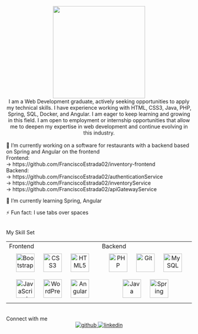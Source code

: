 <div align="center"> <img src="https://avatars.githubusercontent.com/u/117831416?s=400&u=574a966b1ecc6d3d8c8e32fad851062996d0678a&v=4" align="center" height="" width="250" /> </div>
<div align="center">I am a Web Development graduate, actively seeking opportunities to apply my technical skills. I have experience working with HTML, CSS3, Java, PHP, Spring, SQL, Docker, and Angular. I am eager to keep learning and growing in this field. I am open to employment or internship opportunities that allow me to deepen my expertise in web development and continue evolving in this industry.</div> <br/>
🔭 I’m currently working on a software for restaurants with a backend based on Spring and Angular on the frontend 
<br/>
Frontend:<br/>
-> https://github.com/FranciscoEstrada02/inventory-frontend <br/>
Backend: <br/>
-> https://github.com/FranciscoEstrada02/authenticationService <br/>
-> https://github.com/FranciscoEstrada02/inventoryService <br/>
-> https://github.com/FranciscoEstrada02/apiGatewayService <br/>

🌱 I’m currently learning Spring, Angular

⚡ Fun fact: I use tabs over spaces

<br/>
My Skill Set
<table><tr><td valign="top" width="33%">
Frontend
<div align="center"> <a href="https://getbootstrap.com/docs/3.4/javascript/" target="_blank"><img style="margin: 10px" src="https://profilinator.rishav.dev/skills-assets/bootstrap-plain.svg" alt="Bootstrap" height="50" /></a> <a href="https://www.w3schools.com/css/" target="_blank"><img style="margin: 10px" src="https://profilinator.rishav.dev/skills-assets/css3-original-wordmark.svg" alt="CSS3" height="50" /></a> <a href="https://en.wikipedia.org/wiki/HTML5" target="_blank"><img style="margin: 10px" src="https://profilinator.rishav.dev/skills-assets/html5-original-wordmark.svg" alt="HTML5" height="50" /></a> <a href="https://www.javascript.com/" target="_blank"><img style="margin: 10px" src="https://profilinator.rishav.dev/skills-assets/javascript-original.svg" alt="JavaScript" height="50" /></a> <a href="https://wordpress.com/" target="_blank"><img style="margin: 10px" src="https://profilinator.rishav.dev/skills-assets/wordpress.png" alt="WordPress" height="50" /></a> <a href="https://angular.io/" target="_blank"><img style="margin: 10px" src="https://angular.io/assets/images/logos/angular/angular.svg" alt="Angular" height="50" /></a> </div> </td><td valign="top" width="33%">
Backend
<div align="center"> <a href="https://www.php.net/" target="_blank"><img style="margin: 10px" src="https://profilinator.rishav.dev/skills-assets/php-original.svg" alt="PHP" height="50" /></a> <a href="https://github.com/" target="_blank"><img style="margin: 10px" src="https://profilinator.rishav.dev/skills-assets/git-scm-icon.svg" alt="Git" height="50" /></a> <a href="https://www.mysql.com/" target="_blank"><img style="margin: 10px" src="https://profilinator.rishav.dev/skills-assets/mysql-original-wordmark.svg" alt="MySQL" height="50" /></a> <a href="https://www.java.com/" target="_blank"><img style="margin: 10px" src="https://profilinator.rishav.dev/skills-assets/java-original-wordmark.svg" alt="Java" height="50" /></a> <a href="https://spring.io/" target="_blank"><img style="margin: 10px" src="https://profilinator.rishav.dev/skills-assets/springio-icon.svg" alt="Spring" height="50" /></a> </div> </td></tr></table> <br/>
Connect with me
<div align="center"> <a href="https://github.com/FranciscoEstrada02" target="_blank"> <img src="https://img.shields.io/badge/github-%2324292e.svg?&style=for-the-badge&logo=github&logoColor=white" alt="github" style="margin-bottom: 5px;" /> </a> <a href="https://www.linkedin.com/in/francisco-estrada-webdeveloper/" target="_blank"> <img src="https://img.shields.io/badge/linkedin-%231E77B5.svg?&style=for-the-badge&logo=linkedin&logoColor=white" alt="linkedin" style="margin-bottom: 5px;" /> </a> </div> <br/>
